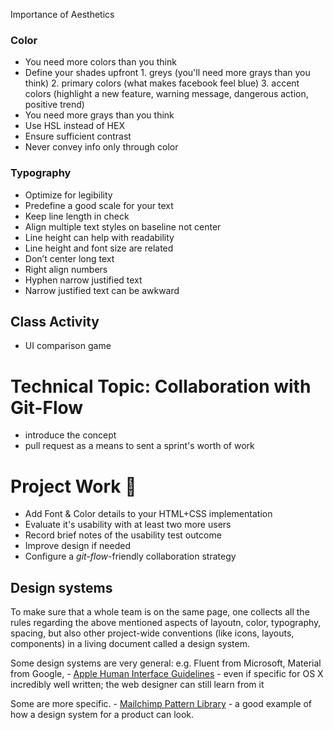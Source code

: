 Importance of Aesthetics
### Color
- You need more colors than you think
- Define your shades upfront
		1. greys (you'll need more grays than you think)
		2. primary colors (what makes facebook feel blue)
		3. accent colors (highlight a new feature, warning message, dangerous action, positive trend)
- You need more grays than you think
- Use HSL instead of HEX
- Ensure sufficient contrast
- Never convey info only through color


### Typography
- Optimize for legibility
- Predefine a good scale for your text
- Keep line length in check
- Align multiple text styles on baseline not center
- Line height can help with readability
- Line height and font size are related
- Don’t center long text
- Right align numbers
- Hyphen narrow justified text
- Narrow justified text can be awkward


## Class Activity
- UI comparison game


# Technical Topic: Collaboration with Git-Flow
- introduce the concept
- pull request as a means to sent a sprint's worth of work



# Project Work 👬
- Add Font & Color details to your HTML+CSS implementation
- Evaluate it's usability with at least two more users
- Record brief notes of the usability test outcome 
- Improve design if needed
- Configure a *git-flow*-friendly collaboration strategy

## Design systems

To make sure that a whole team is on the same page, one collects all the rules 
regarding the above mentioned aspects of layoutn, color, typography, spacing, but also other project-wide conventions (like icons, layouts, components) 
in a living document called a design system. 

Some design systems are very general: e.g. Fluent from Microsoft, Material from Google, - [Apple Human Interface Guidelines](https://developer.apple.com/design/human-interface-guidelines/) - even if specific for OS X incredibly well written; the web designer can still learn from it

Some are more specific. - [Mailchimp Pattern Library](http://ux.mailchimp.com/patterns/helpers) - a good example of how a design system for a product can look.